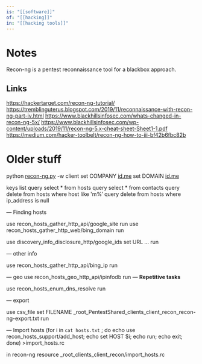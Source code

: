 ```yaml
---
is: "[[software]]"
of: "[[hacking]]"
in: "[[hacking tools]]"
---
```

# Notes
Recon-ng is a pentest reconnaissance tool for a blackbox approach.

## Links
https://hackertarget.com/recon-ng-tutorial/
https://tremblinguterus.blogspot.com/2019/11/reconnaissance-with-recon-ng-part-iv.html
https://www.blackhillsinfosec.com/whats-changed-in-recon-ng-5x/
https://www.blackhillsinfosec.com/wp-content/uploads/2019/11/recon-ng-5.x-cheat-sheet-Sheet1-1.pdf
https://medium.com/hacker-toolbelt/recon-ng-how-to-iii-bf42b6fbc82b


# Older stuff

python [recon-ng.py](http://recon-ng.py/) -w client
set COMPANY [id.me](http://id.me/) set DOMAIN [id.me](http://id.me/)

keys list
query select * from hosts
query select * from contacts
query delete from hosts where host like 'm%’
query delete from hosts where ip_address is null

—
Finding hosts

use recon_hosts_gather_http_api/google_site
run
use recon_hosts_gather_http_web/bing_domain
run

use discovery_info_disclosure_http/google_ids
set URL …
run

—
other info

use recon_hosts_gather_http_api/bing_ip
run

—
geo
use recon_hosts_geo_http_api/ipinfodb
run
—
**Repetitive tasks**

use recon_hosts_enum_dns_resolve
run

—
export

use csv_file
set FILENAME _root_PentestShared_clients_client_recon_recon-ng-export.txt
run

—
Import hosts
(for i in ` cat hosts.txt ` ; do echo use recon_hosts_support/add_host; echo set HOST $i; echo run; echo exit; done) >import_hosts.rc

in recon-ng
resource _root_clients_client_recon/import_hosts.rc
